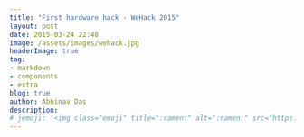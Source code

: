 ```yaml
---
title: "First hardware hack - WeHack 2015"
layout: post
date: 2015-03-24 22:48
image: /assets/images/wehack.jpg
headerImage: true
tag:
- markdown
- components
- extra
blog: true
author: Abhinav Das
description:
# jemoji: '<img class="emoji" title=":ramen:" alt=":ramen:" src="https://assets.github.com/images/icons/emoji/unicode/1f35c.png" height="20" width="20" align="absmiddle">'
---
```

